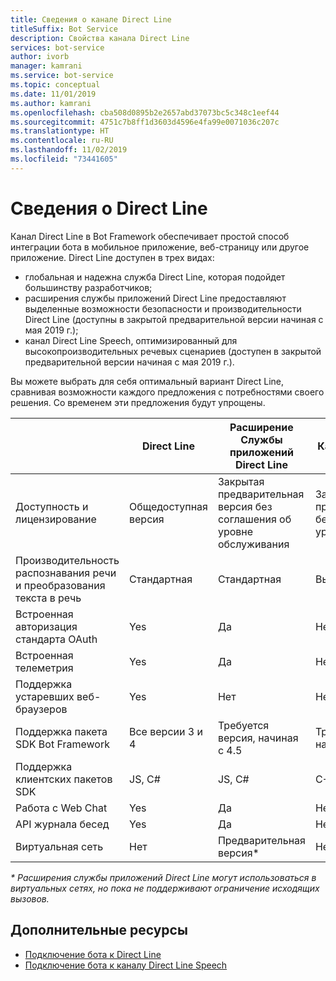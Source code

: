 ```yaml
---
title: Сведения о канале Direct Line
titleSuffix: Bot Service
description: Свойства канала Direct Line
services: bot-service
author: ivorb
manager: kamrani
ms.service: bot-service
ms.topic: conceptual
ms.date: 11/01/2019
ms.author: kamrani
ms.openlocfilehash: cba508d0895b2e2657abd37073bc5c348c1eef44
ms.sourcegitcommit: 4751c7b8ff1d3603d4596e4fa99e0071036c207c
ms.translationtype: HT
ms.contentlocale: ru-RU
ms.lasthandoff: 11/02/2019
ms.locfileid: "73441605"
---
```

# <a name="about-direct-line"></a>Сведения о Direct Line

Канал Direct Line в Bot Framework обеспечивает простой способ интеграции бота в мобильное приложение, веб-страницу или другое приложение.
Direct Line доступен в трех видах:
- глобальная и надежна служба Direct Line, которая подойдет большинству разработчиков;
- расширения службы приложений Direct Line предоставляют выделенные возможности безопасности и производительности Direct Line (доступны в закрытой предварительной версии начиная с мая 2019 г.);
- канал Direct Line Speech, оптимизированный для высокопроизводительных речевых сценариев (доступен в закрытой предварительной версии начиная с мая 2019 г.).

Вы можете выбрать для себя оптимальный вариант Direct Line, сравнивая возможности каждого предложения с потребностями своего решения. Со временем эти предложения будут упрощены.

|                            | Direct Line | Расширение Службы приложений Direct Line | Канал Direct Line Speech |
|----------------------------|-------------|-----------------------------------|--------------------|
| Доступность и лицензирование    | Общедоступная версия | Закрытая предварительная версия без соглашения об уровне обслуживания  | Закрытая предварительная версия без соглашения об уровне обслуживания |
| Производительность распознавания речи и преобразования текста в речь | Стандартная | Стандартная | Высокопроизводительные |
| Встроенная авторизация стандарта OAuth           | Yes | Да | Нет |
| Встроенная телеметрия       | Yes | Да | Нет |
| Поддержка устаревших веб-браузеров | Yes | Нет | Нет |
| Поддержка пакета SDK Bot Framework | Все версии 3 и 4 | Требуется версия, начиная с 4.5 | Требуется версия, начиная с 4.5 |
| Поддержка клиентских пакетов SDK    | JS, C# | JS, C# | C++, C#, Unity |
| Работа с Web Chat  | Yes | Да | Нет|
| API журнала бесед | Yes | Да| Нет|
| Виртуальная сеть | Нет | Предварительная версия* | Нет |

_* Расширения службы приложений Direct Line могут использоваться в виртуальных сетях, но пока не поддерживают ограничение исходящих вызовов._

## <a name="addtional-resources"></a>Дополнительные ресурсы
- [Подключение бота к Direct Line](bot-service-channel-connect-directline.md)
- [Подключение бота к каналу Direct Line Speech](bot-service-channel-connect-directlinespeech.md)

